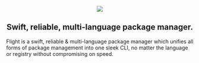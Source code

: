 <p align="center">
<a href="https://discord.gg/nSq93KYykn">
  <img src="https://media.discordapp.net/attachments/963759772455292961/975778403955404840/Banner.png?width=1440&height=388" />
</a>
</p>
<h2 align="center">Swift, reliable, multi-language package manager.</h2>

Flight is a swift, reliable & multi-language package manager
which unifies all forms of package management into one sleek CLI,
no matter the language or registry without compromising on speed.




